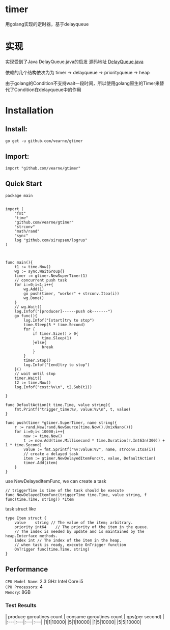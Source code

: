 # timer
用golang实现的定时器，基于delayqueue

# 实现
实现受到了Java DelayQueue.java的启发
源码地址
[DelayQueue.java](http://www.docjar.com/html/api/java/util/concurrent/DelayQueue.java.html)

依赖的几个结构依次为为
timer -> delayqueue -> priorityqueue -> heap

由于golang的Condition不支持wait一段时间，所以使用golang原生的Timer来替代了Condition在delayqueue中的作用

# Installation
## Install:

```
go get -u github.com/vearne/gtimer
```
## Import:
```
import "github.com/vearne/gtimer"
```


## Quick Start
```
package main


import (
	"fmt"
	"time"
	"github.com/vearne/gtimer"
	"strconv"
	"math/rand"
	"sync"
	log "github.com/sirupsen/logrus"
)



func main(){
	t1 := time.Now()
	wg := sync.WaitGroup{}
	timer := gtimer.NewSuperTimer(1)
	// concurrent push task
	for i:=0;i<1;i++{
		wg.Add(1)
		go push(timer, "worker" + strconv.Itoa(i))
		wg.Done()
	}
	// wg.Wait()
	log.Infof("[producer]------push ok-------")
	go func(){
		log.Infof("[start]try to stop")
		time.Sleep(5 * time.Second)
		for {
			if timer.Size() > 0{
				time.Sleep(1)
			}else{
				break
			}
		}
		timer.Stop()
		log.Infof("[end]try to stop")
	}()
	// wait until stop
	timer.Wait()
	t2 := time.Now()
	log.Infof("cost:%v\n", t2.Sub(t1))

}

func DefaultAction(t time.Time, value string){
	fmt.Printf("trigger_time:%v, value:%v\n", t, value)
}

func push(timer *gtimer.SuperTimer, name string){
	r := rand.New(rand.NewSource(time.Now().UnixNano()))
	for i:=0;i< 10000;i++{
		now := time.Now()
		t := now.Add(time.Millisecond * time.Duration(r.Int63n(300)) + 1 * time.Second)
		value := fmt.Sprintf("%v:value:%v", name, strconv.Itoa(i))
		// create a delayed task
		item := gtimer.NewDelayedItemFunc(t, value, DefaultAction)
		timer.Add(item)
	}
}
```

use NewDelayedItemFunc, we can create a task
```
// triggerTime is time of the task should be execute
func NewDelayedItemFunc(triggerTime time.Time, value string, f func(time.Time, string)) *Item
```
task struct like 
```
type Item struct {
	value    string // The value of the item; arbitrary.
	priority int64    // The priority of the item in the queue.
	// The index is needed by update and is maintained by the heap.Interface methods.
	index int // The index of the item in the heap.
	// when task is ready, execute OnTrigger function
	OnTrigger func(time.Time, string)
}
```

## Performance   

`CPU Model Name`: 2.3 GHz Intel Core i5   
`CPU Processors`: 4   
`Memory`: 8GB    

### Test Results    
| produce goroutines count | consume goroutines count | qps(per second) |
|:---|:---|:---|:---|
|1|1|10000|
|5|1|10000|
|1|5|10000|
|5|5|10000|


